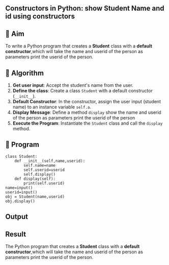 ## Constructors in Python: show Student Name and id using constructors
## 🎯 Aim
To write a Python program that creates a **Student** class with a **default constructor**,which will take the name and userid of the person as parameters print the userid  of the person.

## 🧠 Algorithm
1. **Get user input**: Accept the student's name from the user.
2. **Define the class**: Create a class `Student` with a default constructor (`__init__`).
3. **Default Constructor**: In the constructor, assign the user input (student name) to an instance variable `self.a`.
4. **Display Message**: Define a method `display` show the name and userid of the person as parameters print the userid  of the person
5. **Execute the Program**: Instantiate the `Student` class and call the `display` method.

## 🧾 Program
```
class Student:
    def __init__(self,name,userid):
        self.name=name
        self.userid=userid
        self.display()
    def display(self):
        print(self.userid)
name=input()
userid=input()
obj = Student(name,userid)
obj.display()      
```


## Output

## Result
The Python program that creates a **Student** class with a **default constructor**,which will take the name and userid of the person as parameters print the userid  of the person.


